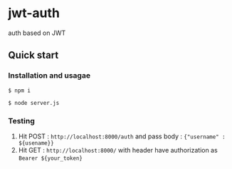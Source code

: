 # jwt-auth
auth based on JWT

## Quick start

### Installation and usagae
 `$ npm i`
 
 `$ node server.js`
 
### Testing

1. Hit POST : `http://localhost:8000/auth` and pass body : `{"username" : ${usename}}`
2. Hit GET : `http://localhost:8000/` with header have authorization as `Bearer ${your_token}`


